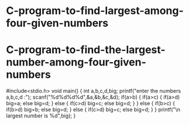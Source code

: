 # C-program-to-find-largest-among-four-given-numbers
# C-program-to-find-the-largest-number-among-four-given-numbers
#include<stdio.h>
void main()
{
int a,b,c,d,big;
printf("enter the numbers a,b,c,d :");
scanf("%d%d%d%d",&a,&b,&c,&d);
if(a>b)
      {
      if(a>c)
             {
             if(a>d)
             big=a;
             else
             big=d;
             }
             else
                 {
                 if(c>d)
                 big=c;
                 else
                 big=d;
                 }
          }
          else
              {
              if(b>c)
                    {
                     if(b>d)
                     big=b;
                     else
                     big=d;
                     }
               else
                   {
                   if(c>d)
                   big=c;
                   else
                   big=d;
                   }
                 }
printf("\n largest number is %d",big);
}
